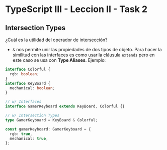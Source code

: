 # TypeScript III - Leccion II - Task 2

## Intersection Types

¿Cuál es la utilidad del operador de intersección?

- `&` nos permite unir las propiedades de dos tipos de objeto. Para hacer la similitud con las interfaces es como usar la cláusula `extends` pero en este caso se usa con **Type Aliases**. Ejemplo:

```ts
interface Colorful {
  rgb: boolean;
}
interface KeyBoard {
  mechanical: boolean;
}

// w/ Interfaces
interface GamerKeyboard extends KeyBoard, Colorful {}

// w/ Intersection Types
type GamerKeyboard = KeyBoard & Colorful;

const gamerKeyboard: GamerKeyboard = {
  rgb: true,
  mechanical: true,
};
```
